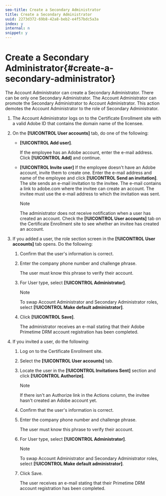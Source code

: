 ```yaml
---
seo-title: Create a Secondary Administrator
title: Create a Secondary Administrator
uuid: 2273d372-69b8-42a8-beb2-e4f57bdc5a3a
index: y
internal: n
snippet: y
---
```


# Create a Secondary Administrator{#create-a-secondary-administrator}

The Account Administrator can create a Secondary Administrator. There can be only one Secondary Administrator. The Account Administrator can promote the Secondary Administrator to Account Administrator. This action demotes the Account Administrator to the role of Secondary Administrator. 

1. The Account Administrator logs on to the Certificate Enrollment site with a valid Adobe ID that contains the domain name of the licensee.
1. On the **[!UICONTROL User accounts]** tab, do one of the following:

    * **[!UICONTROL Add user]**.

      If the employee has an Adobe account, enter the e-mail address. Click **[!UICONTROL Add]** and continue. 
    
    * **[!UICONTROL Invite user]** If the employee doesn't have an Adobe account, invite them to create one. Enter the e-mail address and name of the employee and click **[!UICONTROL Send an invitation]**. The site sends an e-mail invitation to the invitee. The e-mail contains a link to adobe.com where the invitee can create an account. The invitee must use the e-mail address to which the invitation was sent.

       >[!NOTE]
       >
       >The administrator does not receive notification when a user has created an account. Check the **[!UICONTROL User accounts]** tab on the Certificate Enrollment site to see whether an invitee has created an account.

1. If you added a user, the role section screen in the **[!UICONTROL User accounts]** tab opens. Do the following:

    1. Confirm that the user's information is correct. 
    1. Enter the company phone number and challenge phrase.

       The user must know this phrase to verify their account. 
    1. For User type, select **[!UICONTROL Administrator]**.     
    
       >[!NOTE]
       >
       >To swap Account Administrator and Secondary Administrator roles, select **[!UICONTROL Make default administrator]**.

    1. Click **[!UICONTROL Save]**.

       The administrator receives an e-mail stating that their Adobe Primetime DRM account registration has been completed.

1. If you invited a user, do the following:

    1. Log on to the Certificate Enrollment site. 
    1. Select the **[!UICONTROL User accounts]** tab. 
    1. Locate the user in the **[!UICONTROL Invitations Sent]** section and click **[!UICONTROL Authorize]**.     
    
       >[!NOTE]
       >
       >If there isn't an Authorize link in the Actions column, the invitee hasn't created an Adobe account yet.

    1. Confirm that the user's information is correct. 
    1. Enter the company phone number and challenge phrase.

       The user must know this phrase to verify their account. 
    1. For User type, select **[!UICONTROL Administrator]**.     
    
       >[!NOTE]
       >
       >To swap Account Administrator and Secondary Administrator roles, select **[!UICONTROL Make default administrator]**.

    1. Click Save.

       The user receives an e-mail stating that their Primetime DRM account registration has been completed.

